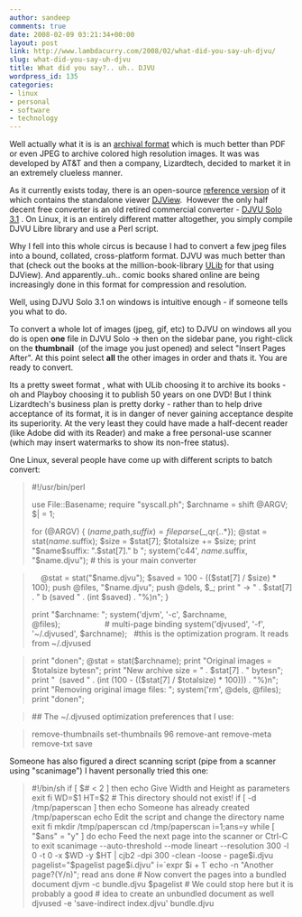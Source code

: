 ```yaml
---
author: sandeep
comments: true
date: 2008-02-09 03:21:34+00:00
layout: post
link: http://www.lambdacurry.com/2008/02/what-did-you-say-uh-djvu/
slug: what-did-you-say-uh-djvu
title: What did you say?.. uh.. DJVU
wordpress_id: 135
categories:
- linux
- personal
- software
- technology
---
```


Well actually what it is is an [archival format](http://www.google.co.in/url?sa=t&ct=res&cd=1&url=http%3A%2F%2Fen.wikipedia.org%2Fwiki%2FDjVu&ei=xBetR6GhIZus6wOhwom3Cw&usg=AFQjCNF_B6rLrJVpV-wLi-RwmblR8UNlkQ&sig2=pNfx_hmDX3qQHSmBahq_mQ) which is much better than PDF or even JPEG to archive colored high resolution images. It was was developed by AT&T and then a company, Lizardtech, decided to market it in an extremely clueless manner.

As it currently exists today, there is an open-source [reference version](http://www.google.co.in/url?sa=t&ct=res&cd=1&url=http%3A%2F%2Fdjvu.sourceforge.net%2F&ei=GxitR_D5PImk6gP2ic3PCw&usg=AFQjCNEbDgdpTJfpYoU2IQuO7JbR4tdEFw&sig2=Nd71GPCZQrsnuZ3cXTpcbg) of it  which contains the standalone viewer [DJView](http://sourceforge.net/project/showfiles.php?group_id=32953&package_id=78509).  However the only half decent free converter is an old retired commercial converter - [DJVU Solo 3.1](http://djvu.org/resources/) . On Linux, it is an entirely different matter altogether, you simply compile DJVU Libre library and use a Perl script.

Why I fell into this whole circus is because I had to convert a few jpeg files into a bound, collated, cross-platform format. DJVU was much better than that (check out the books at the million-book-library [ULib](http://www.ulib.org/) for that using DJView). And apparently..uh.. comic books shared online are being increasingly done in this format for compression and resolution.

Well, using DJVU Solo 3.1 on windows is intuitive enough - if someone tells you what to do.

To convert a whole lot of images (jpeg, gif, etc) to DJVU on windows all you do is open **one** file in DJVU Solo -> then on the sidebar pane, you right-click on the **thumbnail**  (of the image you just opened) and select "Insert Pages After". At this point select **all** the other images in order and thats it. You are ready to convert.

Its a pretty sweet format , what with ULib choosing it to archive its books - oh and Playboy choosing it to publish 50 years on one DVD! But I think Lizardtech's business plan is pretty dorky - rather than to help drive acceptance of its format, it is in danger of never gaining acceptance despite its superiority. At the very least they could have made a half-decent reader (like Adobe did with its Reader) and make a free personal-use scanner (which may insert watermarks to show its non-free status).

One Linux, several people have come up with different scripts to batch convert:


<blockquote>#!/usr/bin/perl

use File::Basename;
require "syscall.ph";
$archname = shift @ARGV;
$| = 1;

for (@ARGV) {
($name,$path,$suffix) = fileparse($_,qr{..*});
@stat = stat($name.$suffix);
$size = $stat[7];
$totalsize += $size;
print "$name$suffix: ".$stat[7]." b ";
system('c44', $name.$suffix, "$name.djvu"); # this is your main converter</blockquote>




<blockquote>    @stat = stat("$name.djvu");
$saved = 100 - (($stat[7] / $size) * 100);
push @files, "$name.djvu";
push @dels, $_;
print " -> " . $stat[7] . " b (saved " . (int $saved) . "%)n";
}

print "$archname: ";
system('djvm', '-c', $archname, @files);                    # multi-page binding
system('djvused', '-f', '~/.djvused', $archname);   #this is the optimization program. It reads from ~/.djvused</blockquote>




<blockquote>print "donen";
@stat = stat($archname);
print "Original images = $totalsize bytesn";
print "New archive size = " . $stat[7] . " bytesn";
print "  (saved " . (int (100 - (($stat[7] / $totalsize) * 100))) . "%)n";
print "Removing original image files: ";
system('rm', @dels, @files);
print "donen";</blockquote>




<blockquote>## The ~/.djvused optimization preferences that I use:</blockquote>




<blockquote>remove-thumbnails
set-thumbnails 96
remove-ant
remove-meta
remove-txt
save</blockquote>


Someone has also figured a direct scanning script (pipe from a scanner using "scanimage") I havent personally tried this one:


<blockquote>#!/bin/sh
if [ $# < 2 ]
then
echo Give Width and Height as parameters
exit
fi
WD=$1
HT=$2
# This directory should not exist!
if [ -d /tmp/paperscan ]
then
echo Someone has already created /tmp/paperscan
echo Edit the script and change the directory name
exit
fi
mkdir /tmp/paperscan
cd /tmp/paperscan
i=1;ans=y
while [ "$ans" = "y" ]
do
echo Feed the next page into the scanner or Ctrl-C to exit
scanimage --auto-threshold --mode lineart --resolution 300 
-l 0 -t 0 -x $WD -y $HT | 
cjb2 -dpi 300 -clean -loose - page$i.djvu
pagelist="$pagelist page$i.djvu"
i=`expr $i + 1`
echo -n "Another page?(Y/n)"; read ans
done
# Now convert the pages into a bundled document
djvm -c bundle.djvu $pagelist
# We could stop here but it is probably a good
# idea to create an unbundled document as well
djvused -e 'save-indirect index.djvu' bundle.djvu</blockquote>
